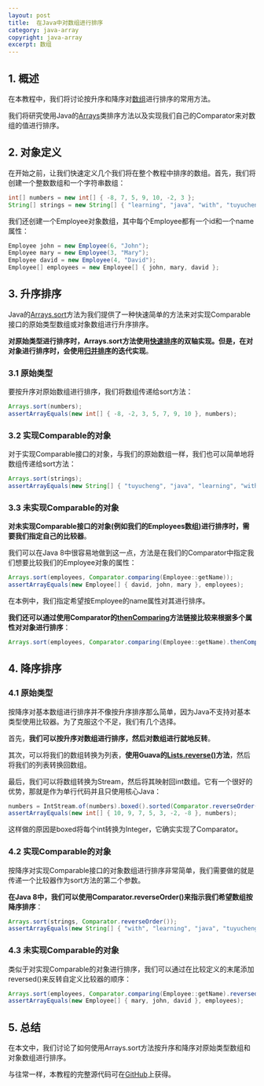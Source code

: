 ```yaml
---
layout: post
title:  在Java中对数组进行排序
category: java-array
copyright: java-array
excerpt: 数组
---
```


## 1. 概述

在本教程中，我们将讨论按升序和降序对[数组](https://www.baeldung.com/java-arrays-guide)进行排序的常用方法。

我们将研究使用Java的[Arrays](https://www.baeldung.com/java-util-arrays)类排序方法以及实现我们自己的Comparator来对数组的值进行排序。

## 2. 对象定义

在开始之前，让我们快速定义几个我们将在整个教程中排序的数组。首先，我们将创建一个整数数组和一个字符串数组：

```java
int[] numbers = new int[] { -8, 7, 5, 9, 10, -2, 3 };
String[] strings = new String[] { "learning", "java", "with", "tuyucheng" };
```

我们还创建一个Employee对象数组，其中每个Employee都有一个id和一个name属性：

```java
Employee john = new Employee(6, "John");
Employee mary = new Employee(3, "Mary");
Employee david = new Employee(4, "David");
Employee[] employees = new Employee[] { john, mary, david };
```

## 3. 升序排序

Java的[Arrays.sort](https://docs.oracle.com/en/java/javase/11/docs/api/java.base/java/util/Arrays.html#sort(byte[]))方法为我们提供了一种快速简单的方法来对实现Comparable接口的原始类型数组或对象数组进行升序排序。

**对原始类型进行排序时，Arrays.sort方法使用[快速排序](https://www.baeldung.com/java-quicksort)的双轴实现。但是，在对对象进行排序时，会使用[归并排序](https://www.baeldung.com/java-merge-sort)的迭代实现**。

### 3.1 原始类型

要按升序对原始数组进行排序，我们将数组传递给sort方法：

```java
Arrays.sort(numbers);
assertArrayEquals(new int[] { -8, -2, 3, 5, 7, 9, 10 }, numbers);
```

### 3.2 实现Comparable的对象

对于实现Comparable接口的对象，与我们的原始数组一样，我们也可以简单地将数组传递给sort方法：

```java
Arrays.sort(strings);
assertArrayEquals(new String[] { "tuyucheng", "java", "learning", "with" }, strings);
```

### 3.3 未实现Comparable的对象

**对未实现Comparable接口的对象(例如我们的Employees数组)进行排序时，需要我们指定自己的比较器**。

我们可以在Java 8中很容易地做到这一点，方法是在我们的Comparator中指定我们想要比较我们的Employee对象的属性：

```java
Arrays.sort(employees, Comparator.comparing(Employee::getName));
assertArrayEquals(new Employee[] { david, john, mary }, employees);
```

在本例中，我们指定希望按Employee的name属性对其进行排序。

**我们还可以通过使用Comparator的[thenComparing](https://www.baeldung.com/java-8-comparator-comparing)方法链接比较来根据多个属性对对象进行排序**：

```java
Arrays.sort(employees, Comparator.comparing(Employee::getName).thenComparing(Employee::getId));
```

## 4. 降序排序

### 4.1 原始类型

按降序对基本数组进行排序并不像按升序排序那么简单，因为Java不支持对基本类型使用比较器。为了克服这个不足，我们有几个选择。

首先，**我们可以按升序对数组进行排序，然后对数组进行就地反转**。

其次，可以将我们的数组转换为列表，**使用Guava的[Lists.reverse()](https://www.baeldung.com/guava-lists)方法**，然后将我们的列表转换回数组。

最后，我们可以将数组转换为Stream，然后将其映射回int数组。它有一个很好的优势，那就是作为单行代码并且只使用核心Java：

```java
numbers = IntStream.of(numbers).boxed().sorted(Comparator.reverseOrder()).mapToInt(i -> i).toArray();
assertArrayEquals(new int[] { 10, 9, 7, 5, 3, -2, -8 }, numbers);
```

这样做的原因是boxed将每个int转换为Integer，它确实实现了Comparator。

### 4.2 实现Comparable的对象

按降序对实现Comparable接口的对象数组进行排序非常简单，我们需要做的就是传递一个比较器作为sort方法的第二个参数。

**在Java 8中，我们可以使用Comparator.reverseOrder()来指示我们希望数组按降序排序**：

```java
Arrays.sort(strings, Comparator.reverseOrder());
assertArrayEquals(new String[] { "with", "learning", "java", "tuyucheng" }, strings);
```

### 4.3 未实现Comparable的对象

类似于对实现Comparable的对象进行排序，我们可以通过在比较定义的末尾添加reversed()来反转自定义比较器的顺序：

```java
Arrays.sort(employees, Comparator.comparing(Employee::getName).reversed());
assertArrayEquals(new Employee[] { mary, john, david }, employees);
```

## 5. 总结

在本文中，我们讨论了如何使用Arrays.sort方法按升序和降序对原始类型数组和对象数组进行排序。

与往常一样，本教程的完整源代码可在[GitHub](https://github.com/tuyucheng7/taketoday-tutorial4j/tree/master/java-core-modules/java-arrays-sorting)上获得。